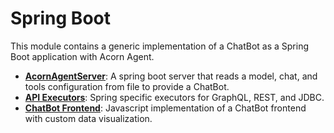 # Spring Boot

This module contains a generic implementation of a ChatBot as a Spring Boot application with Acorn Agent.

* **[AcornAgentServer](src/main/java/com/datasqrl/ai/spring)**: A spring boot server that reads a model, chat, and tools configuration from file to provide a ChatBot.
* **[API Executors](src/main/java/com/datasqrl/ai/api)**: Spring specific executors for GraphQL, REST, and JDBC.
* **[ChatBot Frontend](src/main/resources/public)**: Javascript implementation of a ChatBot frontend with custom data visualization.
